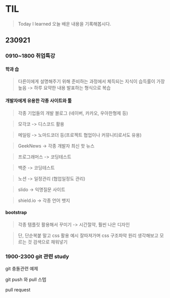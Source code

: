 # TIL

> Today I learned
> 오늘 배운 내용을 기록해봅시다.

## 230921
### 0910~1800 취업특강

#### 학과 습

> 다른이에게 설명해주기 위해 준비하는 과정에서 체득되는 지식이 습득률이 가장 높음 -> 하루 요약한 내용 발표하는 형식으로 복습

#### 개발자에게 유용한 각종 사이트와 툴
> 각종 기업들의 개발 블로그 (네이버, 카카오, 우아한형제 등)

> 모각코 -> 디스코드 활용

> 메일링 -> 노마드코더 등(프로젝트 협업이나 커뮤니티로서도 유용)

> GeekNews -> 각종 개발자 최신 핫 뉴스

> 프로그래머스 -> 코딩테스트

> 백준 -> 코딩테스트

> 노션 -> 일정관리 (협업일정도 관리)

> slido -> 익명질문 사이트

> shield.io -> 각종 언어 뱃지

#### bootstrap

> 각종 템플릿 활용해서 꾸미기 -> 시간절약, 훨씬 나은 디자인

> 단, 단순복붙 말고 css 활용 예시 잘따져가며 css 구조파악 원리 생각해보고 모르는 것 검색으로 채워넣기


### 1900-2300 git 관련 study

git 충돌관련 예제

git push 와 pull 스텝

pull request










